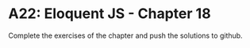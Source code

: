 # A22: Eloquent JS - Chapter 18

Complete the exercises of the chapter and push the solutions to github.
